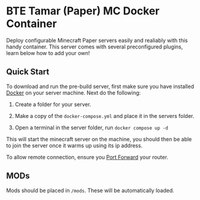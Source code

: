 # BTE Tamar (Paper) MC Docker Container

Deploy configurable Minecraft Paper servers easily and realiably with this handy container. This server comes with several preconfigured plugins, learn below how to add your own!

## Quick Start

To download and run the pre-build server, first make sure you have installed [Docker](https://docs.docker.com/engine/install/) on your server machine. Next do the following:

1. Create a folder for your server.

2. Make a copy of the `docker-compose.yml` and place it in the servers folder.

3. Open a terminal in the server folder, run `docker compose up -d`

This will start the minecraft server on the machine, you should then be able to join the server once it warms up using its ip address.

To allow remote connection, ensure you [Port Forward](https://www.wikihow.com/Set-Up-Port-Forwarding-on-a-Router) your router.

## MODs

Mods should be placed in `/mods`. These will be automatically loaded.